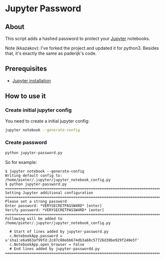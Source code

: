 # Jupyter Password

## About

This script adds a hashed password to protect your [Jupyter](http://jupyter.org/) notebooks.

Note (kkazakov): I've forked the project and updated it for python3. Besides that, it's exactly the same as paderijk's code.

## Prerequisites

* [Jupyter installation](http://jupyter.readthedocs.io/en/latest/install.html)

## How to use it

### Create initial jupyter config

You need to create a initial jupyter config:

```bash
jupyter notebook --generate-config
```

### Create password
```bash
python jupyter-password.py
```

So for example:
```
$ jupyter notebook --generate-config
Writing default config to: /home/pieter/.jupyter/jupyter_notebook_config.py
$ python jupyter-password.py
===========================================================================
Setting Jupyter additional configuration
===========================================================================
Please set a strong password
Enter password: *VERYSECRETPASSW4RD* [enter]
Verify password: *VERYSECRETPASSW4RD* [enter]
===========================================================================
Following will be added to /home/pieter/.jupyter/jupyter_notebook_config.py

  # Start of lines added by jupyter-password.py
  c.NotebookApp.password = u'sha1:e6a963af99fd:2c87c08ebb674db3a68c57726d30be929f240e5f'
  c.NotebookApp.open_browser = False
  # End lines added by jupyter-passwordd.py
===========================================================================
```
